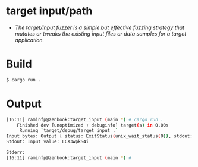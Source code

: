 # target input/path

* _The target/input fuzzer is a simple but effective fuzzing strategy that mutates or tweaks the existing input files or data samples for a target application._


# Build

```bash
$ cargo run .
```

# Output

```bash
[16:11] raminfp@zenbook:target_input (main *) # cargo run . 
    Finished dev [unoptimized + debuginfo] target(s) in 0.00s
     Running `target/debug/target_input .`
Input bytes: Output { status: ExitStatus(unix_wait_status(0)), stdout: "Input value: LCX3wpkS4i\n", stderr: "" }
Stdout: Input value: LCX3wpkS4i

Stderr: 
[16:11] raminfp@zenbook:target_input (main *) # 
```